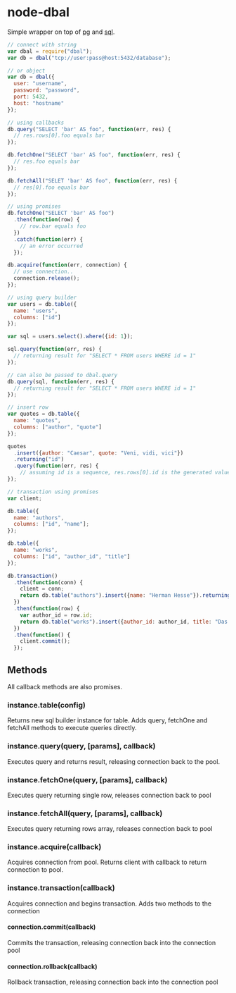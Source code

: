 # node-dbal

Simple wrapper on top of [pg](https://github.com/brianc/node-postgres) and [sql](https://github.com/brianc/node-sql).

```javascript
// connect with string
var dbal = require("dbal");
var db = dbal("tcp://user:pass@host:5432/database");

// or object
var db = dbal({
  user: "username",
  password: "password",
  port: 5432,
  host: "hostname"
});

// using callbacks
db.query("SELECT 'bar' AS foo", function(err, res) {
  // res.rows[0].foo equals bar
});

db.fetchOne("SELECT 'bar' AS foo", function(err, res) {
  // res.foo equals bar
});

db.fetchAll("SELET 'bar' AS foo", function(err, res) {
  // res[0].foo equals bar
});

// using promises
db.fetchOne("SELECT 'bar' AS foo")
  .then(function(row) {
    // row.bar equals foo
  })
  .catch(function(err) {
    // an error occurred
  });

db.acquire(function(err, connection) {
  // use connection..
  connection.release();
});

// using query builder
var users = db.table({
  name: "users",
  columns: ["id"]
});

var sql = users.select().where({id: 1});

sql.query(function(err, res) {
  // returning result for "SELECT * FROM users WHERE id = 1"
});

// can also be passed to dbal.query
db.query(sql, function(err, res) {
  // returning result for "SELECT * FROM users WHERE id = 1"
});

// insert row
var quotes = db.table({
  name: "quotes",
  columns: ["author", "quote"]
});

quotes
  .insert({author: "Caesar", quote: "Veni, vidi, vici"})
  .returning("id")
  .query(function(err, res) {
    // assuming id is a sequence, res.rows[0].id is the generated value
});

// transaction using promises
var client;

db.table({
  name: "authors",
  columns: ["id", "name"];
});

db.table({
  name: "works",
  columns: ["id", "author_id", "title"]
});

db.transaction()
  .then(function(conn) {
    client = conn;
    return db.table("authors").insert({name: "Herman Hesse"}).returning("id").fetchOne(client);
  })
  .then(function(row) {
    var author_id = row.id;
    return db.table("works").insert({author_id: author_id, title: "Das Glasperlenspiel"}).query(client);
  })
  .then(function() {
    client.commit();
  });
```

## Methods
All callback methods are also promises.

### instance.table(config)
Returns new sql builder instance for table.
Adds query, fetchOne and fetchAll methods to execute queries directly.

### instance.query(query, [params], callback)
Executes query and returns result, releasing connection back to the pool.

### instance.fetchOne(query, [params], callback)
Executes query returning single row, releases connection back to pool

### instance.fetchAll(query, [params], callback)
Executes query returning rows array, releases connection back to pool

### instance.acquire(callback)
Acquires connection from pool. Returns client with callback to return connection to pool.

### instance.transaction(callback)
Acquires connection and begins transaction.
Adds two methods to the connection

#### connection.commit(callback)
Commits the transaction, releasing connection back into the connection pool

#### connection.rollback(callback)
Rollback transaction, releasing connection back into the connection pool

